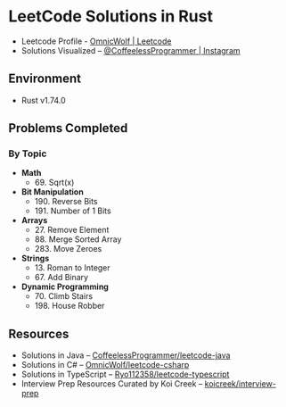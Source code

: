 # LeetCode Solutions in Rust

- Leetcode Profile - [OmnicWolf | Leetcode](https://leetcode.com/OmnicWolf/)
- Solutions Visualized – [@CoffeelessProgrammer | Instagram](https://www.instagram.com/coffeelessprogrammer/)

## Environment
- <span>Rust v1.74.0</span>

## Problems Completed

### By Topic

- **Math**
  - <span>69. Sqrt(x)</span>
- **Bit Manipulation**
  - <span>190. Reverse Bits</span>
  - <span>191. Number of 1 Bits</span>
- **Arrays**
  - <span>27. Remove Element</span>
  - <span>88. Merge Sorted Array</span>
  - <span>283. Move Zeroes</span>
- **Strings**
  - <span>13. Roman to Integer</span>
  - <span>67. Add Binary</span>
- **Dynamic Programming**
  - <span>70. Climb Stairs</span>
  - <span>198. House Robber</span>

## Resources

- Solutions in Java – [CoffeelessProgrammer/leetcode-java](https://github.com/CoffeelessProgrammer/leetcode-java)
- Solutions in C# – [OmnicWolf/leetcode-csharp](https://github.com/OmnicWolf/leetcode-csharp)
- Solutions in TypeScript – [Ryo112358/leetcode-typescript](https://github.com/Ryo112358/leetcode-typescript)
- Interview Prep Resources Curated by Koi Creek – [koicreek/interview-prep](https://github.com/koicreek/interview-prep)